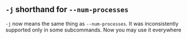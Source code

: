 ## `-j` shorthand for `--num-processes`

`-j` now means the same thing as `--num-processes`. It was inconsistently
supported only in some subcommands. Now you may use it everywhere
